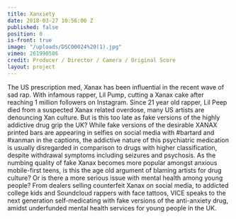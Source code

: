 ```yaml
---
title: Xanxiety
date: 2018-03-27 10:56:00 Z
published: false
position: 0
is-front: true
image: "/uploads/DSC00024%20(1).jpg"
vimeo: 261990586
credit: Producer / Director / Camera / Original Score
layout: project
---
```


The US prescription med, Xanax has been influential in the recent wave of sad rap. With infamous rapper, Lil Pump, cutting a Xanax cake after reaching 1 million followers on Instagram. Since 21 year old rapper, Lil Peep died from a suspected Xanax related overdose, many US artists are denouncing Xan culture. But is this too late as fake versions of the highly addictive drug grip the UK?
While fake versions of the desirable XANAX printed bars are appearing in selfies on social media with #bartard and #xanman in the captions, the addictive nature of this psychiatric medication is usually disregarded in comparison to drugs with higher classification, despite withdrawal symptoms including seizures and psychosis.
As the numbing quality of fake Xanax becomes more popular amongst anxious mobile-first teens, is this the age old argument of blaming artists for drug culture? Or is there a more serious issue with mental health among young people?
From dealers selling counterfeit Xanax on social media, to addicted college kids and Soundcloud rappers with face tattoos, VICE speaks to the next generation self-medicating with fake versions of the anti-anxiety drug, amidst underfunded mental health services for young people in the UK.

